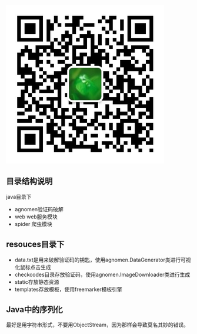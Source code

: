 ![扫描二维码关注公众号](qrcode_for_gh_a525ae64e89d_430.jpg)

## 目录结构说明
java目录下
* agnomen验证码破解
* web web服务模块
* spider 爬虫模块

## resouces目录下
* data.txt是用来破解验证码的钥匙，使用agnomen.DataGenerator类进行可视化鼠标点击生成
* checkcodes目录存放验证码，使用agnomen.ImageDownloader类进行生成
* static存放静态资源
* templates存放模板，使用freemarker模板引擎

## Java中的序列化
最好是用字符串形式，不要用ObjectStream，因为那样会导致莫名其妙的错误。
